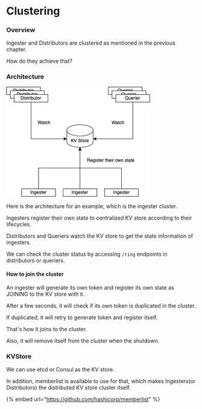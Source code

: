 # Clustering

### Overview

Ingester and Distributors are clustered as mentioned in the previous chapter.

How do they achieve that?

### Architecture

![](.gitbook/assets/clustering-architecture.png)

Here is the architecture for an example, which is the ingester cluster.

Ingesters register their own state to centralized KV store according to their lifecycles.

Distributors and Queriers watch the KV store to get the state information of ingesters.

We can check the cluster status by accessing `/ring` endpoints in distributors or queriers.

#### How to join the cluster

An ingester will generate its own token and register its own state as JOINING to the KV store with it.

After a few seconds, it will check if its own token is duplicated in the cluster.

If duplicated, it will retry to generate token and register itself.

That's how it joins to the cluster.

Also, it will remove itself from the cluster when the shutdown.

### KVStore

We can use etcd or Consul as the KV store.

In addition, memberlist is available to use for that, which makes Ingesters(or Distributors) the distributed KV store cluster itself.

{% embed url="https://github.com/hashicorp/memberlist" %}
